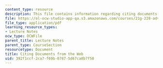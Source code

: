 ```yaml
---
content_type: resource
description: This file contains information regarding citing documents from the web.
file: https://ol-ocw-studio-app-qa.s3.amazonaws.com/courses/21g-228-advanced-workshop-in-writing-for-social-sciences-and-architecture-els-spring-2007/392f1ccf2ca7f69b07875d67ca8b7f50_MIT21G.228S07_citing_web.pdf
file_type: application/pdf
learning_resource_types:
- Lecture Notes
ocw_type: OCWFile
parent_title: Lecture Notes
parent_type: CourseSection
resourcetype: Document
title: Citing Documents from the Web
uid: 392f1ccf-2ca7-f69b-0787-5d67ca8b7f50
---
```

